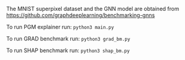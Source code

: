 The MNIST superpixel dataset and the GNN model are obtained from https://github.com/graphdeeplearning/benchmarking-gnns

To run PGM explainer run:
`python3 main.py`

To run GRAD benchmark run:
`python3 grad_bm.py`

To run SHAP benchmark run:
`python3 shap_bm.py`
